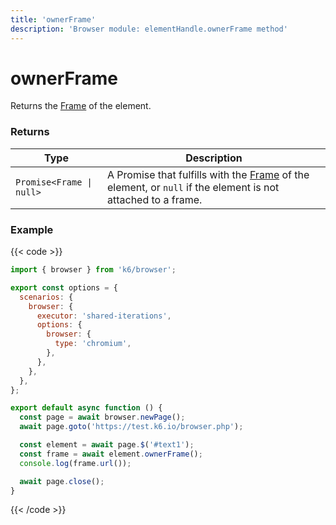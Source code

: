 ```yaml
---
title: 'ownerFrame'
description: 'Browser module: elementHandle.ownerFrame method'
---
```


# ownerFrame

Returns the [Frame](https://grafana.com/docs/k6/<K6_VERSION>/javascript-api/k6-browser/frame) of the element.

### Returns

| Type                     | Description                                                                                                                                                                                           |
| ------------------------ | ----------------------------------------------------------------------------------------------------------------------------------------------------------------------------------------------------- |
| `Promise<Frame \| null>` | A Promise that fulfills with the [Frame](https://grafana.com/docs/k6/<K6_VERSION>/javascript-api/k6-browser/frame/) of the element, or `null` if the element is not attached to a frame. |

### Example

{{< code >}}

```javascript
import { browser } from 'k6/browser';

export const options = {
  scenarios: {
    browser: {
      executor: 'shared-iterations',
      options: {
        browser: {
          type: 'chromium',
        },
      },
    },
  },
};

export default async function () {
  const page = await browser.newPage();
  await page.goto('https://test.k6.io/browser.php');

  const element = await page.$('#text1');
  const frame = await element.ownerFrame();
  console.log(frame.url());

  await page.close();
}
```

{{< /code >}}